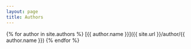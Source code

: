 ```yaml
---
layout: page
title: Authors
---
```

{% for author in site.authors %}
[{{ author.name }}]({{ site.url }}/author/{{ author.name }})
{% endfor %}
